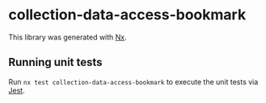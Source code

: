 # collection-data-access-bookmark

This library was generated with [Nx](https://nx.dev).

## Running unit tests

Run `nx test collection-data-access-bookmark` to execute the unit tests via [Jest](https://jestjs.io).
